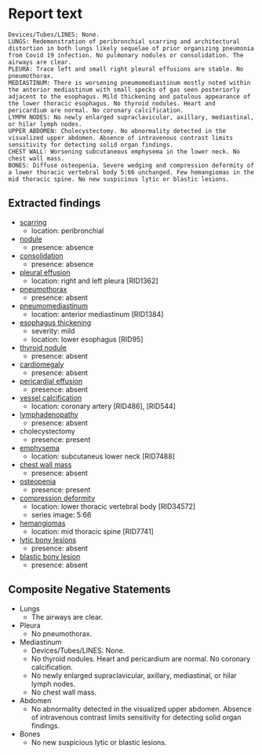 # Report text

```text
Devices/Tubes/LINES: None.
LUNGS: Redemonstration of peribronchial scarring and architectural distortion in both lungs likely sequelae of prior organizing pneumonia from Covid 19 infection. No pulmonary nodules or consolidation. The airways are clear.
PLEURA: Trace left and small right pleural effusions are stable. No pneumothorax.
MEDIASTINUM: There is worsening pneumomediastinum mostly noted within the anterior mediastinum with small specks of gas seen posteriorly adjacent to the esophagus. Mild thickening and patulous appearance of the lower thoracic esophagus. No thyroid nodules. Heart and pericardium are normal. No coronary calcification.
LYMPH NODES: No newly enlarged supraclavicular, axillary, mediastinal, or hilar lymph nodes.
UPPER ABDOMEN: Cholecystectomy. No abnormality detected in the visualized upper abdomen. Absence of intravenous contrast limits sensitivity for detecting solid organ findings.
CHEST WALL: Worsening subcutaneous emphysema in the lower neck. No chest wall mass.
BONES: Diffuse osteopenia. Severe wedging and compression deformity of a lower thoracic vertebral body 5:66 unchanged. Few hemangiomas in the mid thoracic spine. No new suspicious lytic or blastic lesions.
```

## Extracted findings

- [scarring](../../definitions/nuance/apical_pulmonary_scarring.json)
  - location: peribronchial
- [nodule](../../definitions/hood/adrenal-nodule.json)
  - presence: absence
- [consolidation](../../definitions/smartreporting/consolidation.txt)
  - presence: absence
- [pleural effusion](../../definitions/hood/pleural-effusion.json)
  - location: right and left pleura \[RID1362\]
- [pneumothorax](../../definitions/hood/pneumothorax.json)
  - presence: absent
- [pneumomediastinum](../../definitions/hood/pneumomediastinum.json)
  - location: anterior mediastinum \[RID1384\]
- [esophagus thickening](../../definitions/hood/esophageal-wall-thickening.json)
  - severity: mild
  - location: lower esophagus \[RID95\]
- [thyroid nodule](../../definitions/hood/thyroid-nodule.md)
  - presence: absent
- [cardiomegaly](../../definitions/upmedic/Cardiomegaly.cde.md)
  - presence: absent
- [pericardial effusion](../../definitions/hood/pericardial-effusion.json)
  - presence: absent
- [vessel calcification](../../definitions/nuance/coronary_artery_calcification.json)
  - location: coronary artery \[RID486\], \[RID544\]
- [lymphadenopathy](../../definitions/hood/mediastinal-lymph-nodes.json)
  - presence: absent
- cholecystectomy
  - presence: present
- [emphysema](../../definitions/hood/emphysema.json)
  - location: subcutaneus lower neck \[RID7488\]
- [chest wall mass](../../definitions/nuance/chest_wall_mass.json)  
  - presence: absent
- [osteopenia](../../definitions/nuance/osteopenia.json)
  - presence: present
- [compression deformity](../../definitions/hood/compression-fracture.json)
  - location: lower thoracic vertebral body \[RID34572\]
  - series image: 5:66
- [hemangiomas](../../definitions/nuance/thoracic_spine_hemangioma.json)
  - location: mid thoracic spine \[RID7741\]
- [lytic bony lesions](../../definitions/hood/lytic-lesion.md)
  - presence: absent
- [blastic bony lesion](../../definitions/hood/sclerotic-lesion.md)
  - presence: absent

## Composite Negative Statements

- Lungs
  - The airways are clear.
- Pleura
  - No pneumothorax.
- Mediastinum
  - Devices/Tubes/LINES: None.
  - No thyroid nodules. Heart and pericardium are normal. No coronary calcification.
  - No newly enlarged supraclavicular, axillary, mediastinal, or hilar lymph nodes.
  - No chest wall mass.
- Abdomen
  - No abnormality detected in the visualized upper abdomen. Absence of intravenous contrast limits sensitivity for detecting solid organ findings.
- Bones
  - No new suspicious lytic or blastic lesions.
